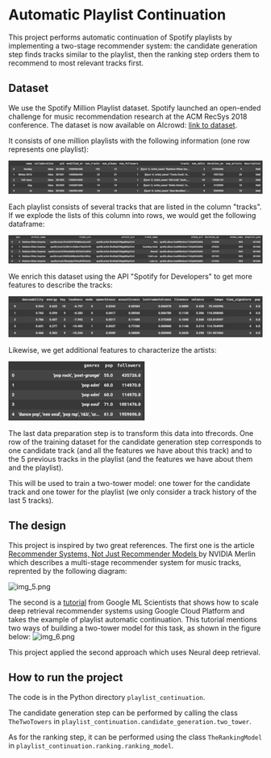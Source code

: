 # Automatic Playlist Continuation

This project performs automatic continuation of Spotify playlists by implementing a two-stage recommender system: the candidate generation step finds tracks similar to the playlist, then the ranking step orders them to recommend to most relevant tracks first.

## Dataset
We use the Spotify Million Playlist dataset. Spotify launched an open-ended challenge for music recommendation research at the ACM RecSys 2018 conference. The dataset is now available on AIcrowd: [link to dataset](https://www.aicrowd.com/challenges/spotify-million-playlist-dataset-challenge). 

It consists of one million playlists with the following information (one row represents one playlist):

![img.png](img/img.png)

Each playlist consists of several tracks that are listed in the column "tracks". If we explode the lists of this column into rows, we would get the following dataframe:

![img_1.png](img/img_1.png)

We enrich this dataset using the API "Spotify for Developers" to get more features to describe the tracks:

![img_2.png](img/img_2.png)

Likewise, we get additional features to characterize the artists:

<img src=img/img_4.png width="270"/>

The last data preparation step is to transform this data into tfrecords. One row of the training dataset for the candidate generation step corresponds to one candidate track (and all the features we have about this track) and to the 5 previous tracks in the playlist (and the features we have about them and the playlist). 

This will be used to train a two-tower model: one tower for the candidate track and one tower for the playlist (we only consider a track history of the last 5 tracks).

## The design

This project is inspired by two great references. The first one is the article [Recommender Systems, Not Just Recommender Models
](https://medium.com/nvidia-merlin/recommender-systems-not-just-recommender-models-485c161c755e) by NVIDIA Merlin which describes a multi-stage recommender system for music tracks, reprented by the following diagram:

![img_5.png](img/img_5.png "Source: Recommender Systems, Not Just Recommender Models
")

The second is a [tutorial](https://cloud.google.com/blog/products/ai-machine-learning/scaling-deep-retrieval-tensorflow-two-towers-architecture) from Google ML Scientists that shows how to scale deep retrieval recommender systems using Google Cloud Platform and takes the example of playlist automatic continuation. This tutorial mentions two ways of building a two-tower model for this task, as shown in the figure below:
![img_6.png](img/img_6.png "Source: Scaling deep retrieval with TensorFlow Recommenders and Vertex AI Matching Engine
")

This project applied the second approach which uses Neural deep retrieval.

## How to run the project

The code is in the Python directory `playlist_continuation`. 

The candidate generation step can be performed by calling the class `TheTwoTowers` in `playlist_continuation.candidate_generation.two_tower`. 

As for the ranking step, it can be performed using the class `TheRankingModel` in `playlist_continuation.ranking.ranking_model`. 


